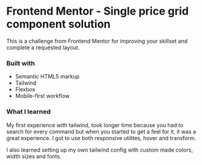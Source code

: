 # Frontend Mentor - Single price grid component solution

This is a challenge from Frontend Mentor for improving your skillset and complete a requested layout.

### Built with

- Semantic HTML5 markup
- Tailwind
- Flexbox
- Mobile-first workflow

### What I learned

My first experience with tailwind, took longer time because you had to search for every command but when you started to get a feel for it, it was a great experience. I got to use both responsive utilites, hover and transform.

I also learned setting up my own tailwind config with custom made colors, width sizes and fonts.
